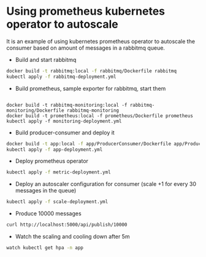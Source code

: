 # Using prometheus kubernetes operator to autoscale

It is an example of using kubernetes prometheus operator to autoscale the consumer
based on amount of messages in a rabbitmq queue.

 - Build and start rabbitmq

```bash
docker build -t rabbitmq:local -f rabbitmq/Dockerfile rabbitmq
kubectl apply -f rabbitmq-deployment.yml
```
 - Build prometheus, sample exporter for rabbitmq, start them

```

docker build -t rabbitmq-monitoring:local -f rabbitmq-monitoring/Dockerfile rabbitmq-monitoring
docker build -t prometheus:local -f prometheus/Dockerfile prometheus
kubectl apply -f monitoring-deployment.yml
```

 - Build producer-consumer and deploy it

```bash
docker build -t app:local -f app/ProducerConsumer/Dockerfile app/ProducerConsumer
kubectl apply -f app-deployment.yml
```
 - Deploy prometheus operator

```bash
kubectl apply -f metric-deployment.yml
```

 - Deploy an autoscaler configuration for consumer (scale +1 for every 30 messages in the queue)

```bash
kubectl apply -f scale-deployment.yml
```
 - Produce 10000 messages

```bash
curl http://localhost:5000/api/publish/10000
```

 - Watch the scaling and cooling down after 5m

```bash
watch kubectl get hpa -n app
```
